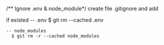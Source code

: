 /** Ignore .env & node_module*/
  create file .gitignore and add 
  


  if existed
    -- .env
       $ git rm --cached .env

    -- node_modules
      $ git rm -r --cached node_modules